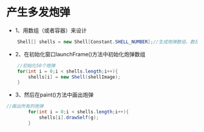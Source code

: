 # 产生多发炮弹

+ 1、用数组（或者容器）来设计

```java
    Shell[] shells = new Shell[Constant.SHELL_NUMBER];//生成炮弹数组，数目50
```

+ 2、在初始化窗口launchFrame()方法中初始化炮弹数组

```java
    //初始化50个炮弹
    for(int i = 0;i < shells.length;i++){
        shells[i] = new Shell(shellImage);
    }
```

+ 3、然后在paint()方法中画出炮弹

```java
//画出所有的炮弹
        for(int i = 0;i < shells.length;i++){
            shells[i].drawSelf(g);
        }
```